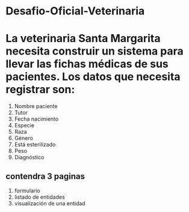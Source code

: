 # Desafio-Oficial-Veterinaria
# La veterinaria Santa Margarita necesita construir un sistema para llevar las fichas médicas de sus pacientes. Los datos que necesita registrar son:
1. Nombre paciente
2. Tutor
3. Fecha nacimiento
4. Especie
5. Raza
6. Género
7. Está esterilizado
8. Peso
9. Diagnóstico

## contendra 3 paginas
1. formulario
2. listado de entidades
3. visualización de una entidad
